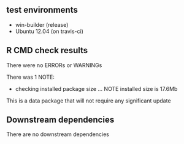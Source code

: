 ## test environments

* win-builder (release)
* Ubuntu 12.04 (on travis-ci)

## R CMD check results

There were no ERRORs or WARNINGs

There was 1 NOTE:

 * checking installed package size ... NOTE
    installed size is 17.6Mb

  This is a data package that will not require any significant update

## Downstream dependencies

There are no downstream dependencies
